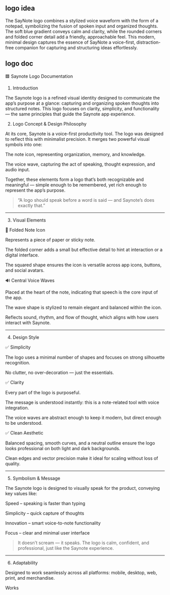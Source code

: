 ## logo idea 
The SayNote logo combines a stylized voice waveform with the form of a notepad, symbolizing the fusion of spoken input and organized thoughts. The soft blue gradient conveys calm and clarity, while the rounded corners and folded corner detail add a friendly, approachable feel. This modern, minimal design captures the essence of SayNote a voice-first, distraction-free companion for capturing and structuring ideas effortlessly.

## logo doc
🟦 Saynote Logo Documentation

1. Introduction

The Saynote logo is a refined visual identity designed to communicate the app’s purpose at a glance: capturing and organizing spoken thoughts into structured notes. This logo focuses on clarity, simplicity, and functionality — the same principles that guide the Saynote app experience.

2. Logo Concept & Design Philosophy

At its core, Saynote is a voice-first productivity tool. The logo was designed to reflect this with minimalist precision. It merges two powerful visual symbols into one:

The note icon, representing organization, memory, and knowledge.

The voice wave, capturing the act of speaking, thought expression, and audio input.


Together, these elements form a logo that’s both recognizable and meaningful — simple enough to be remembered, yet rich enough to represent the app’s purpose.

> “A logo should speak before a word is said — and Saynote’s does exactly that.”




---

3. Visual Elements

📄 Folded Note Icon

Represents a piece of paper or sticky note.

The folded corner adds a small but effective detail to hint at interaction or a digital interface.

The squared shape ensures the icon is versatile across app icons, buttons, and social avatars.


🔊 Central Voice Waves

Placed at the heart of the note, indicating that speech is the core input of the app.

The wave shape is stylized to remain elegant and balanced within the icon.

Reflects sound, rhythm, and flow of thought, which aligns with how users interact with Saynote.



---

4. Design Style

✅ Simplicity

The logo uses a minimal number of shapes and focuses on strong silhouette recognition.

No clutter, no over-decoration — just the essentials.


✅ Clarity

Every part of the logo is purposeful.

The message is understood instantly: this is a note-related tool with voice integration.

The voice waves are abstract enough to keep it modern, but direct enough to be understood.


✅ Clean Aesthetic

Balanced spacing, smooth curves, and a neutral outline ensure the logo looks professional on both light and dark backgrounds.

Clean edges and vector precision make it ideal for scaling without loss of quality.



---

5. Symbolism & Message

The Saynote logo is designed to visually speak for the product, conveying key values like:

Speed – speaking is faster than typing

Simplicity – quick capture of thoughts

Innovation – smart voice-to-note functionality

Focus – clear and minimal user interface


> It doesn’t scream — it speaks. The logo is calm, confident, and professional, just like the Saynote experience.




---

6. Adaptability

Designed to work seamlessly across all platforms: mobile, desktop, web, print, and merchandise.

Works
